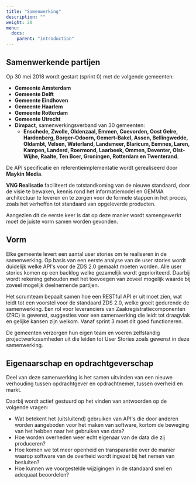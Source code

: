 ```yaml
---
title: "Samenwerking"
description: ""
weight: 20
menu:
  docs:
    parent: "introduction"
---
```


## Samenwerkende partijen

Op 30 mei 2018 wordt gestart (sprint 0) met de volgende gemeenten:

- **Gemeente Amsterdam**
- **Gemeente Delft**
- **Gemeente Eindhoven**
- **Gemeente Haarlem**
- **Gemeente Rotterdam**
- **Gemeente Utrecht**
- **Dimpact**, samenwerkingsverband van 30 gemeenten:
  - **Enschede, Zwolle, Oldenzaal, Emmen, Coevorden, Oost Gelre, Hardenberg,
  Borger-Odoorn, Gemert-Bakel, Assen, Bellingwedde, Oldambt, Velsen, Waterland,
  Landsmeer, Blaricum, Eemnes, Laren, Kampen, Landerd, Roermond, Laarbeek,
  Ommen, Deventer, Olst-Wijhe, Raalte, Ten Boer, Groningen, Rotterdam en
  Twenterand**.

De API specificatie en referentieimplementatie wordt gerealiseerd door **Maykin
Media**.

**VNG Realisatie** faciliteert de totstandkoming van de nieuwe standaard, door
de visie te bewaken, kennis rond het informatiemodel en GEMMA architectuur te
leveren en te zorgen voor de formele stappen in het proces, zoals het verheffen
tot standaard van opgeleverde producten.

Aangezien dit de eerste keer is dat op deze manier wordt samengewerkt moet de
juiste vorm samen worden gevonden.


## Vorm

Elke gemeente levert een aantal user stories om te realiseren in de
samenwerking.
Op basis van een eerste analyse van de user stories wordt duidelijk welke API's
voor de ZDS 2.0 gemaakt moeten worden. Alle user stories komen op een backlog
welke gezamelijk wordt geprioriteerd. Daarbij wordt rekening gehouden met het
toevoegen van zoveel mogelijk waarde bij zoveel mogelijk deelnemende partijen.

Het scrumteam bepaalt samen hoe een RESTful API er uit moet zien, wat leidt tot
een voorstel voor de standaard ZDS 2.0, welke groeit gedurende de samenwerking.
Een rol voor leveranciers van Zaakregistratiecomponenten (ZRC) is gewenst,
suggesties voor een samenwerking die leidt tot draagvlak en gelijke kansen zijn
welkom. Vanaf sprint 3 moet dit goed functioneren.

De gemeenten verzorgen hun eigen team en voeren zelfstandig
projectwerkzaamheden uit die leiden tot User Stories zoals gewenst in deze
samenwerking.


## Eigenaarschap en opdrachtgeverschap

Deel van deze samenwerking is het samen uitvinden van een nieuwe verhouding
tussen opdrachtgever en opdrachtnemer, tussen overheid en markt.

Daarbij wordt actief gestuurd op het vinden van antwoorden op de volgende
vragen:

- Wat betekent het (uitsluitend) gebruiken van API's die door anderen worden
aangeboden voor het maken van software, kortom de beweging van het hebben naar
het gebruiken van data?
- Hoe worden overheden weer echt eigenaar van de data die zij produceren?
- Hoe komen we tot meer openheid en transparantie over de manier waarop
software van de overheid wordt ingezet bij het nemen van besluiten?
- Hoe kunnen we voorgestelde wijzigingen in de standaard snel en adequaat
beoordelen?
